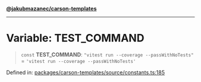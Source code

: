 [**@jakubmazanec/carson-templates**](../README.md)

---

# Variable: TEST_COMMAND

> `const` **TEST_COMMAND**: `"vitest run --coverage --passWithNoTests"` =
> `'vitest run --coverage --passWithNoTests'`

Defined in:
[packages/carson-templates/source/constants.ts:185](https://github.com/jakubmazanec/tools/blob/90a5050fae768000bb00b2044438762c3c8c0f98/packages/carson-templates/source/constants.ts#L185)
